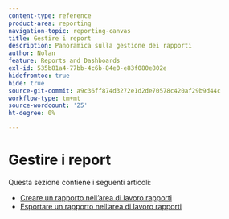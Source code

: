 ```yaml
---
content-type: reference
product-area: reporting
navigation-topic: reporting-canvas
title: Gestire i report
description: Panoramica sulla gestione dei rapporti
author: Nolan
feature: Reports and Dashboards
exl-id: 535b81a4-77bb-4c6b-84e0-e83f080e802e
hidefromtoc: true
hide: true
source-git-commit: a9c36ff874d3272e1d2de70578c420af29b9d44c
workflow-type: tm+mt
source-wordcount: '25'
ht-degree: 0%

---
```



# Gestire i report

Questa sezione contiene i seguenti articoli:

* [Creare un rapporto nell’area di lavoro rapporti](../../../reports-and-dashboards/reporting-canvas/manage-reports/build-report.md)
* [Esportare un rapporto nell’area di lavoro rapporti](../../../reports-and-dashboards/reporting-canvas/manage-reports/export-report.md)
